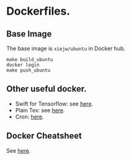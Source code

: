 # Dockerfiles.

## Base Image

The base image is `xiejw/ubuntu` in Docker hub.

    make build_ubuntu
    docker login
    make push_ubuntu

## Other useful docker.

- Swift for Tensorflow: see [here](doc/s4tf.md).
- Plain Tex: see [here](doc/tex.md).
- Cron: [here](https://github.com/xiejw/eva/blob/master/dockerfiles/Dockerfile.cron).

## Docker Cheatsheet

See [here](doc/docker_cheatsheet.md).
